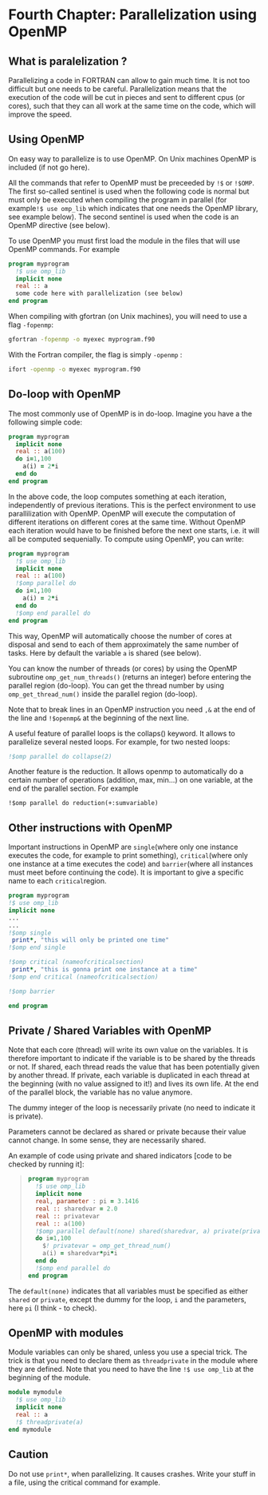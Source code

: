 # Fourth Chapter: Parallelization using OpenMP

## What is paralelization ?

Parallelizing a code in FORTRAN can allow to gain much time. It is not too difficult but one needs to be careful. Parallelization means that the execution of the code will be cut in pieces and sent to different cpus \(or cores\), such that they can all work at the same time on the code, which will improve the speed.

## Using OpenMP

On easy way to parallelize is to use OpenMP. On Unix machines OpenMP is included \(if not go here\).

All the commands that refer to OpenMP must be preceeded by `!$` or `!$OMP`. The first so-called sentinel is used when the following code is normal but must only be executed when compiling the program in parallel \(for example`!$ use omp_lib` which indicates that one needs the OpenMP library, see example below\). The second sentinel is used when the code is an OpenMP directive \(see below\).

To use OpenMP you must first load the module in the files that will use OpenMP commands. For example

```fortran
program myprogram
  !$ use omp_lib
  implicit none
  real :: a
  some code here with parallelization (see below)
end program
```

When compiling with gfortran \(on Unix machines\), you will need to use a flag `-fopenmp`:

```bash
gfortran -fopenmp -o myexec myprogram.f90
```

With the Fortran compiler, the flag is simply `-openmp` :

```bash
ifort -openmp -o myexec myprogram.f90
```

## Do-loop with OpenMP

The most commonly use of OpenMP is in do-loop. Imagine you have a the following simple code:

```fortran
program myprogram
  implicit none
  real :: a(100)
  do i=1,100
    a(i) = 2*i
  end do
end program
```

In the above code, the loop computes something at each iteration, independently of previous iterations. This is the perfect environment to use parallilization with OpenMP. OpenMP will execute the computation of different iterations on different cores at the same time. Without OpenMP each iteration would have to be finished before the next one starts, i.e. it will all be computed sequenially. To compute using OpenMP, you can write:

```fortran
program myprogram
  !$ use omp_lib
  implicit none
  real :: a(100)
  !$omp parallel do
  do i=1,100
    a(i) = 2*i
  end do
  !$omp end parallel do
end program
```

This way, OpenMP will automatically choose the number of cores at disposal and send to each of them approximately the same number of tasks. Here by default the variable `a` is shared \(see below\).

You can know the number of threads \(or cores\) by using the OpenMP subroutine `omp_get_num_threads()` \(returns an integer\) before entering the parallel region \(do-loop\). You can get the thread number by using `omp_get_thread_num()` inside the parallel region \(do-loop\).

Note that to break lines in an OpenMP instruction you need `,&` at the end of the line and `!$openmp&` at the beginning of the next line.

A useful feature of parallel loops is the collaps\(\) keyword. It allows to parallelize several nested loops. For example, for two nested loops:

```fortran
!$omp parallel do collapse(2)
```

Another feature is the reduction. It allows openmp to automatically do a certain number of operations \(addition, max, min...\) on one variable, at the end of the parallel section. For example

```
!$omp parallel do reduction(+:sumvariable)
```

## Other instructions with OpenMP

Important instructions in OpenMP are `single`\(where only one instance executes the code, for example to print something\), `critical`\(where only one instance at a time executes the code\) and `barrier`\(where all instances must meet before continuing the code\). It is important to give a specific name to each `critical`region.

```fortran
program myprogram
!$ use omp_lib
implicit none
...
...
!$omp single
 print*, "this will only be printed one time"
!$omp end single

!$omp critical (nameofcriticalsection)
 print*, "this is gonna print one instance at a time"
!$omp end critical (nameofcriticalsection)

!$omp barrier

end program
```

## Private / Shared Variables with OpenMP

Note that each core \(thread\) will write its own value on the variables. It is therefore important to indicate if the variable is to be shared by the threads or not. If shared, each thread reads the value that has been potentially given by another thread. If private, each variable is duplicated in each thread at the beginning \(with no value assigned to it!\) and lives its own life. At the end of the parallel block, the variable has no value anymore.

The dummy integer of the loop is necessarily private \(no need to indicate it is private\).

Parameters cannot be declared as shared or private because their value cannot change. In some sense, they are necessarily shared.

An example of code using private and shared indicators \[code to be checked by running it\]:

> ```fortran
> program myprogram
>   !$ use omp_lib
>   implicit none
>   real, parameter : pi = 3.1416
>   real :: sharedvar = 2.0
>   real :: privatevar
>   real :: a(100)
>   !$omp parallel default(none) shared(sharedvar, a) private(privatevar) do
>   do i=1,100
>     $! privatevar = omp_get_thread_num()
>     a(i) = sharedvar*pi*i
>   end do
>   !$omp end parallel do
> end program
> ```

The `default(none)` indicates that all variables must be specified as either `shared` or `private`, except the dummy for the loop, `i` and the parameters, here `pi` \(I think - to check\).

## OpenMP with modules

Module variables can only be shared, unless you use a special trick. The trick is that you need to declare them as `threadprivate` in the module where they are defined. Note that you need to have the line `!$ use omp_lib` at the beginning of the module.

```fortran
module mymodule
  !$ use omp_lib
  implicit none
  real :: a
  !$ threadprivate(a)
end mymodule
```

## Caution

Do not use `print*`, when parallelizing. It causes crashes. Write your stuff in a file, using the critical command for example.

